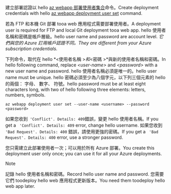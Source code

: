 <span data-ttu-id="2a21e-101">建立部署認證以 hello [az webapp 部署使用者集合](/cli/azure/webapp/deployment/user#set)命令。</span><span class="sxs-lookup"><span data-stu-id="2a21e-101">Create deployment credentials with hello [az webapp deployment user set](/cli/azure/webapp/deployment/user#set) command.</span></span>

<span data-ttu-id="2a21e-102">若為 FTP 和本機 Git 部署 tooa web 應用程式需要部署使用者。</span><span class="sxs-lookup"><span data-stu-id="2a21e-102">A deployment user is required for FTP and local Git deployment tooa web app.</span></span> <span data-ttu-id="2a21e-103">hello 使用者名稱和密碼是帳戶層級。</span><span class="sxs-lookup"><span data-stu-id="2a21e-103">hello user name and password are account level.</span></span> <span data-ttu-id="2a21e-104">_它們與您的 Azure 訂用帳戶認證不同。_</span><span class="sxs-lookup"><span data-stu-id="2a21e-104">_They are different from your Azure subscription credentials._</span></span>

<span data-ttu-id="2a21e-105">下列命令，取代在 hello *\<使用者名稱 >*和*\<密碼 >*與新的使用者名稱和密碼。</span><span class="sxs-lookup"><span data-stu-id="2a21e-105">In hello following command, replace *\<user-name>* and *\<password>* with a new user name and password.</span></span> <span data-ttu-id="2a21e-106">hello 使用者名稱必須是唯一的。</span><span class="sxs-lookup"><span data-stu-id="2a21e-106">hello user name must be unique.</span></span> <span data-ttu-id="2a21e-107">hello 密碼必須至少為八個字元，以下列三個元素的 hello 的兩個： 字母、 數字、 符號。</span><span class="sxs-lookup"><span data-stu-id="2a21e-107">hello password must be at least eight characters long, with two of hello following three elements: letters, numbers, symbols.</span></span> 

```azurecli-interactive
az webapp deployment user set --user-name <username> --password <password>
```

<span data-ttu-id="2a21e-108">如果您收到` 'Conflict'. Details: 409`錯誤，變更 hello 使用者名稱。</span><span class="sxs-lookup"><span data-stu-id="2a21e-108">If you get a ` 'Conflict'. Details: 409` error, change hello username.</span></span> <span data-ttu-id="2a21e-109">如果您收到 ` 'Bad Request'. Details: 400` 錯誤，請使用更強的密碼。</span><span class="sxs-lookup"><span data-stu-id="2a21e-109">If you get a ` 'Bad Request'. Details: 400` error, use a stronger password.</span></span>

<span data-ttu-id="2a21e-110">您只需建立此部署使用者一次；可以用於所有 Azure 部署。</span><span class="sxs-lookup"><span data-stu-id="2a21e-110">You create this deployment user only once; you can use it for all your Azure deployments.</span></span>

> [!NOTE]
> <span data-ttu-id="2a21e-111">記錄 hello 使用者名稱和密碼。</span><span class="sxs-lookup"><span data-stu-id="2a21e-111">Record hello user name and password.</span></span> <span data-ttu-id="2a21e-112">您需要它們 toodeploy hello web 應用程式更新版本。</span><span class="sxs-lookup"><span data-stu-id="2a21e-112">You need them toodeploy hello web app later.</span></span>
>
>
